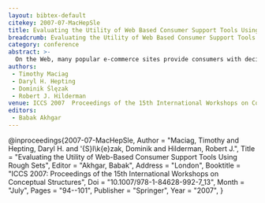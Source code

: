 ```yaml
---
layout: bibtex-default
citekey: 2007-07-MacHepSle
title: Evaluating the Utility of Web Based Consumer Support Tools Using Rough Sets (2007)
breadcrumb: Evaluating the Utility of Web Based Consumer Support Tools Using Rough Sets (2007)
category: conference
abstract: >-
  On the Web, many popular e-commerce sites provide consumers with decision support tools to assist them in their commerce-related decision-making. Many consumers will rank the utility of these tools quite highly. Data obtained from web usage mining analyses, which may provide knowledge about a user's online experiences, could help indicate the utility of these tools. This type of analysis could provide insight into whether provided tools are adequately assisting consumers in conducting their online shopping activities or if new or additional enhancements need consideration. Although some research in this regard has been described in previous literature, there is still much that can be done. The authors of this paper hypothesize that a measurement of consumer decision accuracy, i.e. a measurement preferences, could help indicate the utility of these tools. This paper describes a procedure developed towards this goal using elements of rough set theory. The authors evaluated the procedure using two support tools, one based on a tool developed by the US-EPA and the other developed by one of the authors called cogito. Results from the evaluation did provide interesting insights on the utility of both support tools. Although it was shown that the cogito tool obtained slightly higher decision accuracy, both tools could be improved from additional enhancements. Details of the procedure developed and results obtained from the evaluation will be provided. Opportunities for future work are also discussed.
authors:
 - Timothy Maciag
 - Daryl H. Hepting
 - Dominik Ślęzak
 - Robert J. Hilderman
venue: ICCS 2007  Proceedings of the 15th International Workshops on Conceptual Structures
editors:
 - Babak Akhgar
---
```

@inproceedings{2007-07-MacHepSle,
	Author =  "Maciag, Timothy and Hepting, Daryl H. and \'{S}l\k{e}zak, Dominik and Hilderman, Robert J.",
	Title =  "Evaluating the Utility of Web-Based Consumer Support Tools Using Rough Sets",
	Editor =  "Akhgar, Babak",
	Address =  "London",
	Booktitle =  "ICCS 2007: Proceedings of the 15th International Workshops on Conceptual Structures",
	Doi =  "10.1007/978-1-84628-992-7\_13",
	Month =  "July",
	Pages =  "94--101",
	Publisher =  "Springer",
	Year =  "2007",
}
